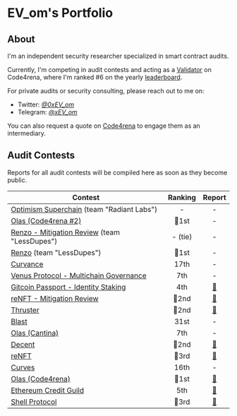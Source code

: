 # EV_om's Portfolio

## About

I'm an independent security researcher specialized in smart contract audits.

Currently, I'm competing in audit contests and acting as a [Validator](https://docs.code4rena.com/roles/certified-contributors/validators) on Code4rena, where I'm ranked #6 on the yearly [leaderboard](https://code4rena.com/leaderboard?timeframe=2024).

For private audits or security consulting, please reach out to me on:

- Twitter: [*@0xEV_om*](https://twitter.com/0xEV_om) 
- Telegram: [*@xEV_om*](https://t.me/xEV_om)

You can also request a quote on [Code4rena](https://code4rena.com/@EV_om) to engage them as an intermediary.

## Audit Contests

Reports for all audit contests will be compiled here as soon as they become public.

| Contest | Ranking | Report |
| - | :-: | :-: |
| [Optimism Superchain](https://code4rena.com/audits/2024-07-optimism-superchain) (team "Radiant Labs") | - | - |
| [Olas (Code4rena #2)](https://code4rena.com/audits/2024-05-olas) | 🥇1st | - |
| [Renzo - Mitigation Review](https://code4rena.com/audits/2024-06-renzo-mitigation-review) (team "LessDupes") | - (tie) | - |
| [Renzo](https://code4rena.com/audits/2024-04-renzo) (team "LessDupes") | 🥇1st | - |
| [Curvance](https://cantina.xyz/competitions/ac757733-81a4-43c7-8f49-17c5b135cdff) | 17th | - |
| [Venus Protocol - Multichain Governance](https://cantina.xyz/competitions/ddf86a5c-6f63-430f-aadc-d8742b4b1bcf) | 7th | - |
| [Gitcoin Passport - Identity Staking](https://code4rena.com/audits/2024-03-gitcoin-passport-identity-staking-invitational) | 4th | [📄](code4rena/2024-03-gitcoin.md) |
| [reNFT - Mitigation Review](https://code4rena.com/audits/2024-02-renft-mitigation-review) | 🥈2nd | [📄](code4rena/2024-02-renft-mitigation.md) |
| [Thruster](https://code4rena.com/audits/2024-02-thruster-invitational) | 🥈2nd | [📄](code4rena/2024-02-thruster.md) |
| [Blast](https://cantina.xyz/competitions/c90131b4-5c7c-4ebc-a1f3-8002d219bfe0) | 31st | - |
| [Olas (Cantina)](https://cantina.xyz/competitions/829164bf-7fba-4b84-a6b8-76652205bd97) | 7th | - |
| [Decent](https://code4rena.com/audits/2024-01-decent) | 🥈2nd | [📄](code4rena/2024-01-decent.md) |
| [reNFT](https://code4rena.com/audits/2024-01-renft) | 🥉3rd | [📄](code4rena/2024-02-renft.md) |
| [Curves](https://code4rena.com/audits/2024-01-curves) | 16th | - |
| [Olas (Code4rena)](https://code4rena.com/audits/2023-12-olas) | 🥇1st | [📄](code4rena/2023-12-autonolas.md) |
| [Ethereum Credit Guild](https://code4rena.com/audits/2023-12-ethereum-credit-guild) | 5th | [📄](code4rena/2023-12-ethereumcreditguild.md) |
| [Shell Protocol](https://code4rena.com/audits/2023-11-shell-protocol) | 🥉3rd | [📄](code4rena/2023-11-shellprotocol.md) |
